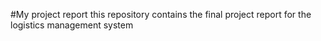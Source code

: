 #My project report 
this repository contains the final project report for the logistics management system
